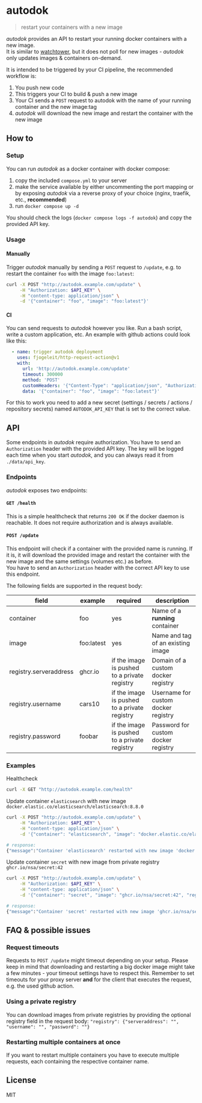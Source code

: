 # autodok

> restart your containers with a new image

*autodok* provides an API to restart your running docker containers with a new image.  
It is similar to [watchtower](https://containrrr.dev/watchtower/), but it does not poll for new images - *autodok* only updates images & containers on-demand.

It is intended to be triggered by your CI pipeline, the recommended workflow is:

1. You push new code
2. This triggers your CI to build & push a new image
3. Your CI sends a `POST` request to autodok with the name of your running container and the new image:tag 
4. *autodok* will download the new image and restart the container with the new image


## How to

### Setup

You can run *autodok* as a docker container with docker compose:

1. copy the included `compose.yml` to your server
2. make the service available by either uncommenting the port mapping or by exposing *autodok* via a reverse proxy of your choice (nginx, traefik, etc., **recommended**)
3. run `docker compose up -d`

You should check the logs (`docker compose logs -f autodok`) and copy the provided API key.

### Usage

#### Manually

Trigger *autodok* manually by sending a `POST` request to `/update`, e.g. to restart the container `foo` with the image `foo:latest`:

```bash
curl -X POST "http://autodok.example.com/update" \
     -H "Authorization: $API_KEY" \
     -H "content-type: application/json" \
     -d '{"container": "foo", "image": "foo:latest"}'
```

#### CI

You can send requests to *autodok* however you like. Run a bash script, write a custom application, etc. An example with github actions could look like this:

```yaml
  - name: trigger autodok deployment
    uses: fjogeleit/http-request-action@v1
    with:
      url: 'http://autodok.example.com/update'
      timeout: 300000
      method: 'POST'
      customHeaders: '{"Content-Type": "application/json", "Authorization": "${{ secrets.AUTODOK_API_KEY }}"}'
      data: '{"container": "foo", "image": "foo:latest"}'
```

For this to work you need to add a new secret (settings / secrets / actions / repository secrets) named `AUTODOK_API_KEY` that is set to the correct value.

## API

Some endpoints in *autodok* require authorization. You have to send an `Authorization` header with the provided API key. The key will be logged each time when you start *autodok*, and you can always read it from `./data/api_key`.

### Endpoints

*autodok* exposes two endpoints:

#### `GET /health`

This is a simple healthcheck that returns `200 OK` if the docker daemon is reachable. It does not require authorization and is always available.

#### `POST /update`

This endpoint will check if a container with the provided name is running. If it is, it will download the provided image and restart the container with the new image and the same settings (volumes etc.) as before.  
You have to send an `Authorization` header with the correct API key to use this endpoint.

The following fields are supported in the request body:

| field                  | example    | required                                        | description                         |
|------------------------|------------|-------------------------------------------------|-------------------------------------|
| container              | foo        | yes                                             | Name of a **running** container     |
| image                  | foo:latest | yes                                             | Name and tag of an existing image   |
| registry.serveraddress | ghcr.io    | if the image is pushed to a private registry | Domain of a custom docker registry  |
| registry.username      | cars10     | if the image is pushed to a private registry | Username for custom docker registry |
| registry.password      | foobar     | if the image is pushed to a private registry | Password for custom docker registry |

### Examples

Healthcheck 
```bash
curl -X GET "http://autodok.example.com/health"
```

Update container `elasticsearch` with new image `docker.elastic.co/elasticsearch/elasticsearch:8.8.0`
```bash
curl -X POST "http://autodok.example.com/update" \
     -H "Authorization: $API_KEY" \
     -H "content-type: application/json" \
     -d '{"container": "elasticsearch", "image": "docker.elastic.co/elasticsearch/elasticsearch:8.8.0"}'

# response:
{"message":"Container 'elasticsearch' restarted with new image 'docker.elastic.co/elasticsearch/elasticsearch:8.8.0'"}
```

Update container `secret` with new image from private registry `ghcr.io/nsa/secret:42`
```bash
curl -X POST "http://autodok.example.com/update" \
     -H "Authorization: $API_KEY" \
     -H "content-type: application/json" \
     -d '{"container": "secret", "image": "ghcr.io/nsa/secret:42", "registry": {"serveraddress": "ghcr.io", "username": "$USERNAME", "password": "$PASSWORD"}}'

# response:
{"message":"Container 'secret' restarted with new image 'ghcr.io/nsa/secret:42'"}
```

## FAQ & possible issues

### Request timeouts

Requests to `POST /update` might timeout depending on your setup. Please keep in mind that downloading and restarting a big docker image might take a few minutes - your timeout settings have to respect this. Remember to set timeouts for your proxy server **and** for the client that executes the request, e.g. the used github action.

### Using a private registry

You can download images from private registries by providing the optional registry field in the request body: `"registry": {"serveraddress": "", "username": "", "password": ""}`

### Restarting multiple containers at once

If you want to restart multiple containers you have to execute multiple requests, each containing the respective container name.

## License

MIT